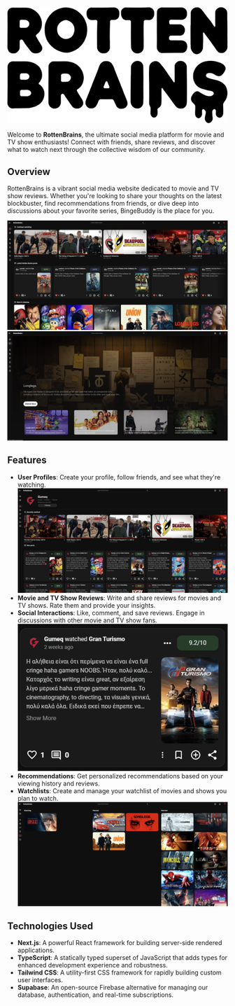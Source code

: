 ![RottenBrains Logo](public/assets/images/logo-text.png)

Welcome to **RottenBrains**, the ultimate social media platform for movie and TV show enthusiasts! Connect with friends, share reviews, and discover what to watch next through the collective wisdom of our community.

## Overview

RottenBrains is a vibrant social media website dedicated to movie and TV show reviews. Whether you're looking to share your thoughts on the latest blockbuster, find recommendations from friends, or dive deep into discussions about your favorite series, BingeBuddy is the place for you.

![Home Page](public/assets/images/home_page_screen.png)
![Explore Page](public/assets/images/explore_page_screen.png)

## Features

- **User Profiles**: Create your profile, follow friends, and see what they're watching.
  ![Profile](public/assets/images/profile_page_screen.png)
- **Movie and TV Show Reviews**: Write and share reviews for movies and TV shows. Rate them and provide your insights.
- **Social Interactions**: Like, comment, and save reviews. Engage in discussions with other movie and TV show fans.
  ![Review](public/assets/images/review_screen.png)
- **Recommendations**: Get personalized recommendations based on your viewing history and reviews.
- **Watchlists**: Create and manage your watchlist of movies and shows you plan to watch.
  ![Watchlist](public/assets/images/watchlist_page_screen.png)

## Technologies Used

- **Next.js**: A powerful React framework for building server-side rendered applications.
- **TypeScript**: A statically typed superset of JavaScript that adds types for enhanced development experience and robustness.
- **Tailwind CSS**: A utility-first CSS framework for rapidly building custom user interfaces.
- **Supabase**: An open-source Firebase alternative for managing our database, authentication, and real-time subscriptions.
